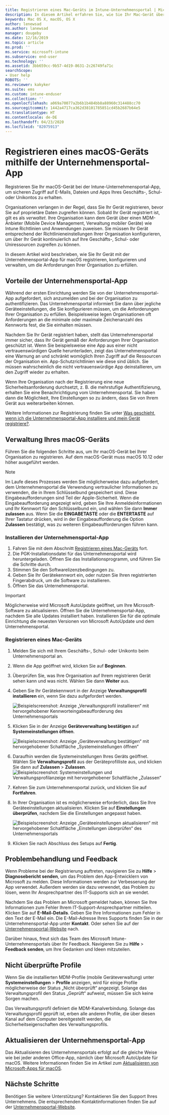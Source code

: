 ```yaml
---
title: Registrieren eines Mac-Geräts im Intune-Unternehmensportal | Microsoft-Dokumentation
description: In diesem Artikel erfahren Sie, wie Sie Ihr Mac-Gerät über die Unternehmensportal-App in Intune registrieren.
keywords: Mac OS X, macOS, OS X
author: lenewsad
ms.author: lanewsad
manager: dougeby
ms.date: 12/16/2019
ms.topic: article
ms.prod: ''
ms.service: microsoft-intune
ms.subservice: end-user
ms.technology: ''
ms.assetid: 3bb659cc-9b57-4d19-8631-2c26749fa71c
searchScope:
- User help
ROBOTS: ''
ms.reviewer: kakyker
ms.suite: ems
ms.custom: intune-enduser
ms.collection: ''
ms.openlocfilehash: a069a70077a2b6b1b484bb8a88960c314488cc70
ms.sourcegitcommit: 1442a4717ca362d38101785851cd45b2687b64e5
ms.translationtype: HT
ms.contentlocale: de-DE
ms.lasthandoff: 04/23/2020
ms.locfileid: "82075913"
---
```

# <a name="enroll-your-macos-device-using-the-company-portal-app"></a>Registrieren eines macOS-Geräts mithilfe der Unternehmensportal-App  

Registrieren Sie Ihr macOS-Gerät bei der Intune-Unternehmensportal-App, um sicheren Zugriff auf E-Mails, Dateien und Apps Ihres Geschäfts-, Schul- oder Unikontos zu erhalten.

Organisationen verlangen in der Regel, dass Sie Ihr Gerät registrieren, bevor Sie auf proprietäre Daten zugreifen können. Sobald Ihr Gerät registriert ist, gilt es als *verwaltet*. Ihre Organisation kann dem Gerät über einen MDM-Anbieter (Mobile Device Management, Verwaltung mobiler Geräte) wie Intune Richtlinien und Anwendungen zuweisen. Sie müssen Ihr Gerät entsprechend der Richtlinieneinstellungen Ihrer Organisation konfigurieren, um über Ihr Gerät kontinuierlich auf Ihre Geschäfts-, Schul- oder Uniressourcen zugreifen zu können.  

In diesem Artikel wird beschrieben, wie Sie Ihr Gerät mit der Unternehmensportal-App für macOS registrieren, konfigurieren und verwalten, um die Anforderungen Ihrer Organisation zu erfüllen.  


## <a name="what-to-expect-from-the-company-portal-app"></a>Vorteile der Unternehmensportal-App

Während der ersten Einrichtung werden Sie von der Unternehmensportal-App aufgefordert, sich anzumelden und bei der Organisation zu authentifizieren. Das Unternehmensportal informiert Sie dann über jegliche Geräteeinstellungen, die Sie konfigurieren müssen, um die Anforderungen Ihrer Organisation zu erfüllen. Beispielsweise legen Organisationen oft Anforderungen an die minimale oder maximale Zeichenanzahl des Kennworts fest, die Sie einhalten müssen.    

Nachdem Sie Ihr Gerät registriert haben, stellt das Unternehmensportal immer sicher, dass Ihr Gerät gemäß der Anforderungen Ihrer Organisation geschützt ist. Wenn Sie beispielsweise eine App aus einer nicht vertrauenswürdigen Quelle herunterladen, zeigt das Unternehmensportal eine Warnung an und schränkt womöglich Ihren Zugriff auf die Ressourcen der Organisation ein. App-Schutzrichtlinien wie diese sind üblich. Sie müssen wahrscheinlich die nicht vertrauenswürdige App deinstallieren, um den Zugriff wieder zu erhalten. 

Wenn Ihre Organisation nach der Registrierung eine neue Sicherheitsanforderung durchsetzt, z. B. die mehrstufige Authentifizierung, erhalten Sie eine Benachrichtigung vom Unternehmensportal. Sie haben dann die Möglichkeit, Ihre Einstellungen so zu ändern, dass Sie von Ihrem Gerät aus weiterarbeiten können.  

Weitere Informationen zur Registrierung finden Sie unter [Was geschieht, wenn ich die Unternehmensportal-App installiere und mein Gerät registriere?](what-happens-if-you-install-the-Company-Portal-app-and-enroll-your-device-in-intune-macos.md).  

## <a name="get-your-macos-device-managed"></a>Verwaltung Ihres macOS-Geräts  
Führen Sie die folgenden Schritte aus, um Ihr macOS-Gerät bei Ihrer Organisation zu registrieren. Auf dem macOS-Gerät muss macOS 10.12 oder höher ausgeführt werden.   

> [!NOTE]
> Im Laufe dieses Prozesses werden Sie möglicherweise dazu aufgefordert, dem Unternehmensportal die Verwendung vertraulicher Informationen zu verwenden, die in Ihrem Schlüsselbund gespeichert sind. Diese Eingabeaufforderungen sind Teil der Apple-Sicherheit. Wenn die Eingabeaufforderung angezeigt wird, geben Sie Ihre Anmeldeinformationen und Ihr Kennwort für den Schlüsselbund ein, und wählen Sie dann **Immer zulassen** aus. Wenn Sie die **EINGABETASTE** oder die **ENTERTASTE** auf Ihrer Tastatur drücken, wird in der Eingabeaufforderung die Option **Zulassen** bestätigt, was zu weiteren Eingabeaufforderungen führen kann.  

### <a name="install-company-portal-app"></a>Installieren der Unternehmensportal-App  
1. Fahren Sie mit dem Abschnitt [Registrieren eines Mac-Geräts](https://go.microsoft.com/fwlink/?linkid=853070) fort.  
2. Die PGK-Installationsdatei für das Unternehmensportal wird heruntergeladen. Öffnen Sie das Installationsprogramm, und führen Sie die Schritte durch. 
3. Stimmen Sie den Softwarelizenzbedingungen zu. 
4. Geben Sie Ihr Gerätekennwort ein, oder nutzen Sie Ihren registrierten Fingerabdruck, um die Software zu installieren.  
5. Öffnen Sie das Unternehmensportal. 

> [!IMPORTANT]
> Möglicherweise wird Microsoft AutoUpdate geöffnet, um Ihre Microsoft-Software zu aktualisieren. Öffnen Sie die Unternehmensportal-App, nachdem Sie alle Updates installiert haben. Installieren Sie für die optimale Einrichtung die neuesten Versionen von Microsoft AutoUpdate und dem Unternehmensportal.  


### <a name="enroll-your-mac"></a>Registrieren eines Mac-Geräts  


1. Melden Sie sich mit Ihrem Geschäfts-, Schul- oder Unikonto beim Unternehmensportal an.  
2. Wenn die App geöffnet wird, klicken Sie auf **Beginnen**.  
3. Überprüfen Sie, was Ihre Organisation auf Ihrem registrieren Gerät sehen kann und was nicht. Wählen Sie dann **Weiter** aus.
4.  Geben Sie Ihr Gerätekennwort in der Anzeige **Verwaltungsprofil installieren** ein, wenn Sie dazu aufgefordert werden.

    ![Beispielscreenshot: Anzeige „Verwaltungsprofil installieren“ mit hervorgehobener Kennworteingabeaufforderung des Unternehmensportals](./media/install-management-profile-macos-1912.PNG)   
5. Klicken Sie in der Anzeige **Geräteverwaltung bestätigen** auf **Systemeinstellungen öffnen**.  

    ![Beispielscreenshot: Anzeige „Geräteverwaltung bestätigen“ mit hervorgehobener Schaltfläche „Systemeinstellungen öffnen“](./media/confirm-device-management-macos-1912.PNG)  
6. Daraufhin werden die Systemeinstellungen Ihres Geräts geöffnet. Wählen Sie **Verwaltungsprofil** aus der Geräteprofilliste aus, und klicken Sie dann auf **Zulassen** > **Zulassen**.  
    ![Beispielscreenshot: Systemeinstellungen und Verwaltungsprofilanzeige mit hervorgehobener Schaltfläche „Zulassen“](./media/management-profile-approve-macos-1912.PNG)   
1. Kehren Sie zum Unternehmensportal zurück, und klicken Sie auf **Fortfahren**.    
2. In Ihrer Organisation ist es möglicherweise erforderlich, dass Sie Ihre Geräteeinstellungen aktualisieren. Klicken Sie auf **Einstellungen überprüfen**, nachdem Sie die Einstellungen angepasst haben.  

    ![Beispielscreenshot: Anzeige „Geräteeinstellungen aktualisieren“ mit hervorgehobener Schaltfläche „Einstellungen überprüfen“ des Unternehmensportals](./media/update-settings-mac-1911.PNG)  
9. Klicken Sie nach Abschluss des Setups auf **Fertig**.  


 ## <a name="troubleshooting-and-feedback"></a>Problembehandlung und Feedback   

Wenn Probleme bei der Registrierung auftreten, navigieren Sie zu **Hilfe** > **Diagnosebericht senden**, um das Problem den App-Entwicklern von Microsoft zu melden. Diese Informationen werden zur Verbesserung der App verwendet. Außerdem werden sie dazu verwendet, das Problem zu lösen, wenn Ihr Ansprechpartner des IT-Supports sich an sie wendet.  

Nachdem Sie das Problem an Microsoft gemeldet haben, können Sie Ihre Informationen zum Fehler Ihrem IT-Support-Ansprechpartner mitteilen. Klicken Sie auf **E-Mail-Details**. Geben Sie Ihre Informationen zum Fehler in den Text der E-Mail ein. Die E-Mail-Adresse Ihres Supports finden Sie in der Unternehmensportal-App unter **Kontakt**. Oder sehen Sie auf der [Unternehmensportal-Website](https://go.microsoft.com/fwlink/?linkid=2010980) nach.  
 

Darüber hinaus, freut sich das Team des Microsoft Intune-Unternehmensportals über Ihr Feedback. Navigieren Sie zu **Hilfe** > **Feedback senden**, um Ihre Gedanken und Ideen mitzuteilen.  

## <a name="unverified-profiles"></a>Nicht überprüfte Profile  
Wenn Sie die installierten MDM-Profile (mobile Geräteverwaltung) unter **Systemeinstellungen** > **Profile** anzeigen, wird für einige Profile möglicherweise der Status „Nicht überprüft“ angezeigt. Solange das Verwaltungsprofil den Status „Geprüft“ aufweist, müssen Sie sich keine Sorgen machen.  

Das Verwaltungsprofil definiert die MDM-Kanalverbindung. Solange das Verwaltungsprofil geprüft ist, erben alle anderen Profile, die über diesen Kanal auf dem Computer bereitgestellt werden, die Sicherheitseigenschaften des Verwaltungsprofils.  

## <a name="updating-the-company-portal-app"></a>Aktualisieren der Unternehmensportal-App

Das Aktualisieren des Unternehmensportals erfolgt auf die gleiche Weise wie bei jeder anderen Office-App, nämlich über Microsoft AutoUpdate für macOS. Weitere Informationen finden Sie im Artikel zum [Aktualisieren von Microsoft-Apps für macOS](https://support.office.com/article/Check-for-Office-for-Mac-updates-automatically-bfd1e497-c24d-4754-92ab-910a4074d7c1).  

## <a name="next-steps"></a>Nächste Schritte  
Benötigen Sie weitere Unterstützung? Kontaktieren Sie den Support Ihres Unternehmens. Die entsprechenden Kontaktinformationen finden Sie auf der [Unternehmensportal-Website](https://go.microsoft.com/fwlink/?linkid=2010980).  


